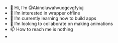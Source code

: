 - 👋 Hi, I’m @Akinoluwahvuogcvgfyiuj
- 👀 I’m interested in wrapper offline
- 🌱 I’m currently learning how to build apps
- 💞️ I’m looking to collaborate on making animations
- 📫 How to reach me is nothing
- 

<!---
Akinoluwahvuogcvgfyiuj/Akinoluwahvuogcvgfyiuj is a ✨ special ✨ repository because its `README.md` (this file) appears on your GitHub profile.
You can click the Preview link to take a look at your changes.
--->
